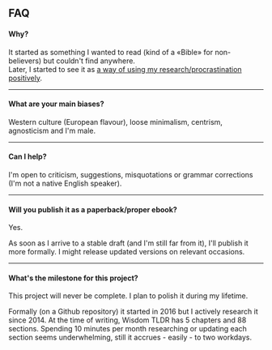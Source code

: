 ## FAQ

#### Why?

It started as something I wanted to read (kind of a «Bible» for non-believers) but couldn't find anywhere.  
Later, I started to see it as [a way of using my research/procrastination positively](http://www.structuredprocrastination.com/).

---

#### What are your main biases?

Western culture (European flavour), loose minimalism, centrism, agnosticism and I'm male.

---

#### Can I help?

I'm open to criticism, suggestions, misquotations or grammar corrections (I'm not a native English speaker).

---

#### Will you publish it as a paperback/proper ebook?

Yes.

As soon as I arrive to a stable draft (and I'm still far from it), I'll publish it more formally. I might release updated versions on relevant occasions.

---

#### What's the milestone for this project?

This project will never be complete. I plan to polish it during my lifetime.

Formally (on a Github repository) it started in 2016 but I actively research it since 2014. At the time of writing, Wisdom TLDR has 5 chapters and 88 sections. Spending 10 minutes per month researching or updating each section seems underwhelming, still it accrues - easily - to two workdays.
